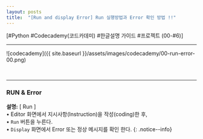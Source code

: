 ```yaml
---
layout: posts
title:  "[Run and display Error] Run 실행방법과 Error 확인 방법 !!"
---
```



[#Python #Codecademy(코드카데미) #한글설명 가이드 #프로젝트 (00-#6)]

<hr/>

![codecademy]({{ site.baseurl }}/assets/images/codecademy/00-run-error-00.png)    

<br>
<hr/>

### RUN & Error   

**설명:** [ Run ]    
• Editor 화면에서 지시사항(Instruction)을 작성(coding)한 후,    
• `Run` 버튼을 누른다.     
• `Display` 화면에서 Error 또는 정상 메시지를 확인 한다.
{: .notice--info}
